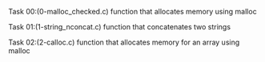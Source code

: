 Task 00:(0-malloc_checked.c)
function that allocates memory using malloc

Task 01:(1-string_nconcat.c)
function that concatenates two strings

Task 02:(2-calloc.c)
function that allocates memory for an array using malloc
